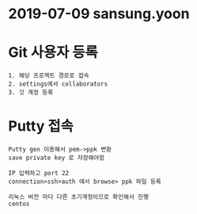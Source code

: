 # 2019-07-09 sansung.yoon 

# Git 사용자 등록
~~~
1. 해당 프로젝트 경로로 접속
2. settings에서 collaborators
3. 깃 계정 등록
~~~

# Putty 접속
~~~
Putty gen 이용해서 pem->ppk 변환 
save private key 로 저장해야함
~~~

~~~
IP 입력하고 port 22
connection>ssh>auth 에서 browse> ppk 파일 등록

리눅스 버전 마다 다른 초기계정이므로 확인해서 진행
centos 
~~~

